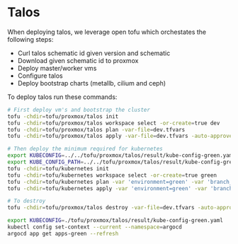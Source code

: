 # Talos
When deploying talos, we leverage open tofu which orchestates the following steps:
- Curl talos schematic id given version and schematic
- Download given schematic id to proxmox
- Deploy master/worker vms
- Configure talos
- Deploy bootstrap charts (metallb, cilium and ceph)


To deploy talos run these commands:
```bash
# First deploy vm's and bootstrap the cluster
tofu -chdir=tofu/proxmox/talos init
tofu -chdir=tofu/proxmox/talos workspace select -or-create=true dev
tofu -chdir=tofu/proxmox/talos plan -var-file=dev.tfvars
tofu -chdir=tofu/proxmox/talos apply -var-file=dev.tfvars -auto-approve

# Then deploy the minimum required for kubernetes
export KUBECONFIG=../../tofu/proxmox/talos/result/kube-config-green.yaml
export KUBE_CONFIG_PATH=../../tofu/proxmox/talos/result/kube-config-green.yaml
tofu -chdir=tofu/kubernetes init
tofu -chdir=tofu/kubernetes workspace select -or-create=true green
tofu -chdir=tofu/kubernetes plan -var 'environment=green' -var 'branch_name=feature/refactor-cluster'
tofu -chdir=tofu/kubernetes apply -var 'environment=green' -var 'branch_name=feature/refactor-cluster' -auto-approve

# To destroy
tofu -chdir=tofu/proxmox/talos destroy -var-file=dev.tfvars -auto-approve
```

```bash
export KUBECONFIG=./tofu/proxmox/talos/result/kube-config-green.yaml
kubectl config set-context --current --namespace=argocd
argocd app get apps-green --refresh
```